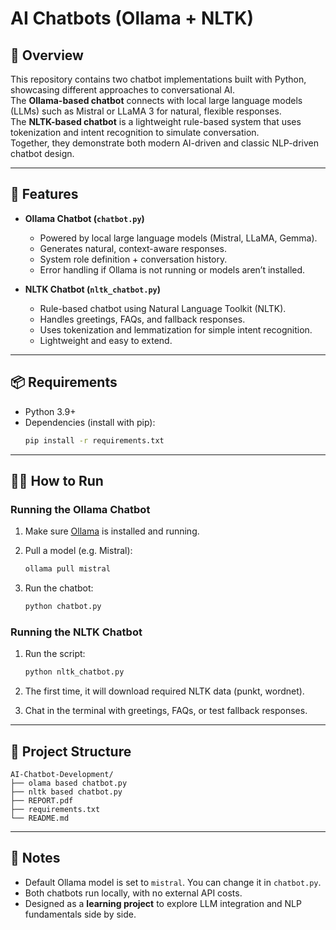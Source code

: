 # AI Chatbots (Ollama + NLTK)

## 📌 Overview
This repository contains two chatbot implementations built with Python, showcasing different approaches to conversational AI.  
The **Ollama-based chatbot** connects with local large language models (LLMs) such as Mistral or LLaMA 3 for natural, flexible responses.  
The **NLTK-based chatbot** is a lightweight rule-based system that uses tokenization and intent recognition to simulate conversation.  
Together, they demonstrate both modern AI-driven and classic NLP-driven chatbot design.  

---

## 🚀 Features

- **Ollama Chatbot (`chatbot.py`)**
  - Powered by local large language models (Mistral, LLaMA, Gemma).  
  - Generates natural, context-aware responses.  
  - System role definition + conversation history.  
  - Error handling if Ollama is not running or models aren’t installed.  

- **NLTK Chatbot (`nltk_chatbot.py`)**
  - Rule-based chatbot using Natural Language Toolkit (NLTK).  
  - Handles greetings, FAQs, and fallback responses.  
  - Uses tokenization and lemmatization for simple intent recognition.  
  - Lightweight and easy to extend.  

---

## 📦 Requirements

- Python 3.9+  
- Dependencies (install with pip):  
  ```bash
  pip install -r requirements.txt

---

## 🧑‍💻 How to Run

### Running the Ollama Chatbot

1. Make sure [Ollama](https://ollama.ai) is installed and running.
2. Pull a model (e.g. Mistral):

   ```bash
   ollama pull mistral
   ```
3. Run the chatbot:

   ```bash
   python chatbot.py
   ```

### Running the NLTK Chatbot

1. Run the script:

   ```bash
   python nltk_chatbot.py
   ```
2. The first time, it will download required NLTK data (punkt, wordnet).
3. Chat in the terminal with greetings, FAQs, or test fallback responses.

---

## 📂 Project Structure

```
AI-Chatbot-Development/
├── olama based chatbot.py             
├── nltk based chatbot.py    
├── REPORT.pdf               
├── requirements.txt          
└── README.md           
```

---

## 📑 Notes

* Default Ollama model is set to `mistral`. You can change it in `chatbot.py`.
* Both chatbots run locally, with no external API costs.
* Designed as a **learning project** to explore LLM integration and NLP fundamentals side by side.

```
